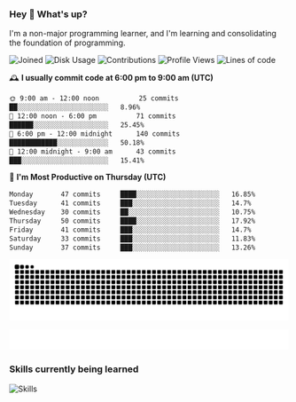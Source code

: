 ### Hey :wave: What's up?

I'm a non-major programming learner, and I'm learning and consolidating the foundation of programming.

<!--START_SECTION:waka-->
![Joined](http://img.shields.io/badge/Joined-7%20years%20ago-6D67E4?style=flat&labelColor=453C67)
![Disk Usage](http://img.shields.io/badge/Github%27s%20Storage-598.5%20MB-FD841F?style=flat&labelColor=E14D2A)
![Contributions](http://img.shields.io/badge/Contributions%20in%202023-386-7DCE13?style=flat&labelColor=2B7A0B)
![Profile Views](http://img.shields.io/badge/Profile%20Views-5-3AB4F2?style=flat&labelColor=0078AA)
![Lines of code](https://img.shields.io/badge/Lines%20of%20code-2%20Million%20Lines%20of%20code-FF8B8B?style=flat&labelColor=EB4747)

🕰️ **I usually commit code at 6:00 pm to 9:00 am (UTC)** 

```text
🌞 9:00 am - 12:00 noon          25 commits     ██░░░░░░░░░░░░░░░░░░░░░░░   8.96% 
🌆 12:00 noon - 6:00 pm          71 commits     ██████░░░░░░░░░░░░░░░░░░░   25.45% 
🌃 6:00 pm - 12:00 midnight      140 commits    ████████████░░░░░░░░░░░░░   50.18% 
🌙 12:00 midnight - 9:00 am      43 commits     ███░░░░░░░░░░░░░░░░░░░░░░   15.41%
```
📅 **I'm Most Productive on Thursday (UTC)** 

```text
Monday       47 commits     ████░░░░░░░░░░░░░░░░░░░░░   16.85% 
Tuesday      41 commits     ███░░░░░░░░░░░░░░░░░░░░░░   14.7% 
Wednesday    30 commits     ██░░░░░░░░░░░░░░░░░░░░░░░   10.75% 
Thursday     50 commits     ████░░░░░░░░░░░░░░░░░░░░░   17.92% 
Friday       41 commits     ███░░░░░░░░░░░░░░░░░░░░░░   14.7% 
Saturday     33 commits     ███░░░░░░░░░░░░░░░░░░░░░░   11.83% 
Sunday       37 commits     ███░░░░░░░░░░░░░░░░░░░░░░   13.26%
```

<!--END_SECTION:waka-->

![Snake animation](https://raw.githubusercontent.com/dirname/dirname/output/snake.svg)

![metrics](github-metrics.svg)

### Skills currently being learned

![Skills](https://skillicons.dev/icons?i=linux,rust,go,solidity,typescript,bash,git,postgres,mysql,redis,mongo,docker,kubernetes,grafana,prometheus)
